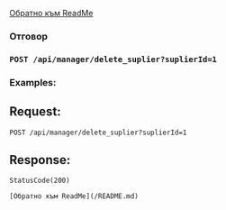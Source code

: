[Обратно към ReadMe](/README.md)

### Отговор

### `POST /api/manager/delete_suplier?suplierId=1`

### Examples:

## Request:

```
POST /api/manager/delete_suplier?suplierId=1
```

## Response:
```
StatusCode(200)

[Обратно към ReadMe](/README.md)
